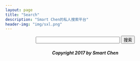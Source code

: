 ```yaml
---
layout: page
title: "Search"
description: "Smart Chen的私人搜索平台"
header-img: "img/sxl.png"
---
```


<script language="javascript">
function baidu()
{
	if(document.search.text.value=="")
	{
		alert("你貌似什么都没有输入···");
	}else{
		var baidu_search = "https://www.baidu.com/s?ie=utf-8&f=8&rsv_bp=0&rsv_idx=1&tn=baidu&wd="+document.search.text.value;
	window.open(baidu_search);
	}
}
</script>

<form name="search" align="center">
<input name="text" type="text" size="30">
<input name="button" type="button" id="button" value="搜索" onclick="baidu()">
</form>

<center><h5>Copyright 2017 by Smart Chen</h5></center>
